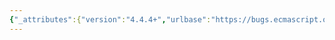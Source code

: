 ```yaml
---
{"_attributes":{"version":"4.4.4+","urlbase":"https://bugs.ecmascript.org/","maintainer":"dherman@mozilla.com"},"bug":{"bug_id":3634,"creation_ts":"2015-01-23 14:39:00 -0800","short_desc":"19.1.1.1 Object: Extra comma in step 1","delta_ts":"2015-02-02 18:38:52 -0800","product":"Draft for 6th Edition","component":"editorial issue","version":"Rev 31: January 15, 2015 Draft","rep_platform":"All","op_sys":"All","bug_status":"RESOLVED","resolution":"FIXED","priority":"Normal","bug_severity":"normal","everconfirmed":true,"reporter":{"uid":"andrebargull","name":"André Bargull"},"assigned_to":{"uid":"allen","name":"Allen Wirfs-Brock"},"long_desc":[{"commentid":11645,"comment_count":0,"who":{"uid":"andrebargull","name":"André Bargull"},"bug_when":"2015-01-23 14:39:52 -0800","thetext":"19.1.1.1 Object ( [ value ] )\n\n\nExtra comma in step 1 after \"then\""},{"commentid":11831,"comment_count":1,"who":{"uid":"allen","name":"Allen Wirfs-Brock"},"bug_when":"2015-01-31 15:30:31 -0800","thetext":"fixed in rev32 editor's draft"},{"commentid":11954,"comment_count":2,"who":{"uid":"allen","name":"Allen Wirfs-Brock"},"bug_when":"2015-02-02 18:38:52 -0800","thetext":"fixed in rev32 draft"}]}}
---
```

